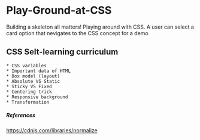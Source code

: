 # Play-Ground-at-CSS
Building a skeleton all matters! Playing around with CSS.
A user can select a card option that nevigates to the CSS concept for a demo

## CSS Selt-learning curriculum
```
* CSS variables
* Important data of HTML
* Box model (layout)
* Absolute VS Static
* Sticky VS Fixed
* Centering trick
* Responsive background
* Transformation
```
##### References
https://cdnjs.com/libraries/normalize
